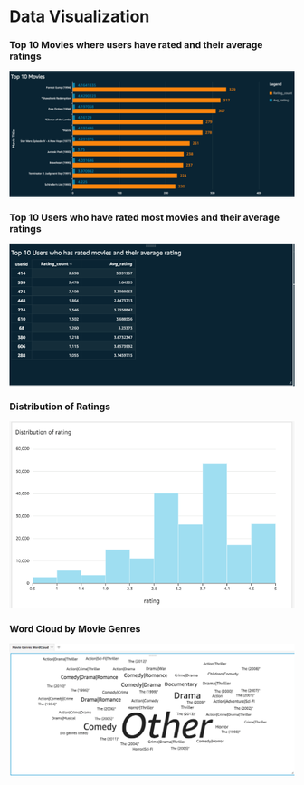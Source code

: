 # Data Visualization

### Top 10 Movies where users have rated and their average ratings
![Top 10 Movies](Top10Movies.png)

### Top 10 Users who have rated most movies and their average ratings
![Top 10 Users](Top10Users.png)

### Distribution of Ratings
![Distribution of Ratings](Distributionofrating.png)

### Word Cloud by Movie Genres
![Word Cloud by Movie Genres](MoviegenresWordcloud.png)
